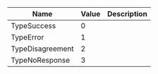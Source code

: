 
| Name | Value | Description |
|--|--|--|
| TypeSuccess | 0 |  |
| TypeError | 1 |  |
| TypeDisagreement | 2 |  |
| TypeNoResponse | 3 |  |
